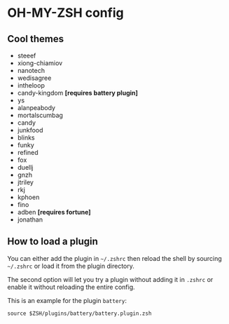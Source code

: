 # OH-MY-ZSH config

## Cool themes
* steeef
* xiong-chiamiov
* nanotech
* wedisagree
* intheloop
* candy-kingdom **[requires battery plugin]**
* ys
* alanpeabody
* mortalscumbag
* candy
* junkfood
* blinks
* funky
* refined
* fox
* duellj
* gnzh
* jtriley
* rkj
* kphoen
* fino
* adben **[requires fortune]**
* jonathan

## How to load a plugin
You can either add the plugin in `~/.zshrc` then reload the shell by sourcing `~/.zshrc` or load it from the plugin directory. 

The second option will let you try a plugin without adding it in `.zshrc` or enable it without reloading the entire config.

This is an example for the plugin `battery`:

`source $ZSH/plugins/battery/battery.plugin.zsh`
